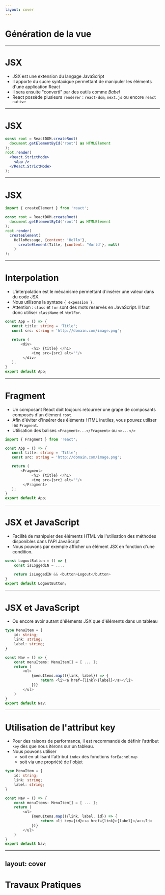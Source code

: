```yaml
---
layout: cover
---
```


# Génération de la vue

---

# JSX

* JSX est une extension du langage JavaScript
* Il apporte du sucre syntaxique permettant de manipuler les éléments d'une application React
* Il sera ensuite "converti" par des outils comme *Babel*
* React possède plusieurs `renderer` : `react-dom`, `next.js` ou encore `react native`

---

# JSX

```jsx
const root = ReactDOM.createRoot(
  document.getElementById('root') as HTMLElement
);
root.render(
  <React.StrictMode>
    <App />
  </React.StrictMode>
);
```

---

# JSX

```jsx
import { createElement } from 'react';

const root = ReactDOM.createRoot(
  document.getElementById('root') as HTMLElement
);
root.render(
  createElement(
    HelloMessage, {content: 'Hello'},
      createElement(Title, {content: 'World'}, null)
    )
);
```

---

# Interpolation

* L'interpolation est le mécanisme permettant d'insérer une valeur dans du code JSX.
* Nous utilisons la syntaxe `{ expession }`.
* Attention : `class` et `for` sont des mots reservés en JavaScript. Il faut donc utiliser `className` et `htmlFor`.

```typescript
const App = () => {
   const title: string = 'Title';
   const src: string = 'http://domain.com/image.png';

   return (
       <div>
            <h1> {title} </h1>
            <img src={src} alt=""/>
        </div>
   );
}
export default App;
```

---

# Fragment

* Un composant React doit toujours retourner une grape de composants composés d'un élément `root`.
* Afin d'éviter d'insérer des éléments HTML inutiles, vous pouvez utiliser les `Fragment`.
* Utilisation des balises `<Fragment>...</Fragment>` ou `<>...</>`

```typescript
import { Fragment } from 'react';

const App = () => {
   const title: string = 'Title';
   const src: string = 'http://domain.com/image.png';

   return (
       <Fragment>
            <h1> {title} </h1>
            <img src={src} alt=""/>
        </Fragment>
   );
}
export default App;
```

---

# JSX et JavaScript

* Facilité de manipuler des éléments HTML via l'utilisation des méthodes disponibles dans l'API JavaScript
* Nous pouvons par exemple afficher un élément JSX en fonction d'une condition.

```javascript
const LogoutButton = () => {
    const isLoggedIN = ....

    return isLoggedIN && <button>Logout</button>
}
export default LogoutButton;
```

---

# JSX et JavaScript

* Ou encore avoir autant d'éléments JSX que d'éléments dans un tableau

```typescript
type MenuItem = {
    id: string;
    link: string;
    label: string;
}

const Nav = () => {
    const menuItems: MenuItem[] = [ ... ];
    return (
        <ul>
            {menuItems.map(({link, label}) => {
                return <li><a href={link}>{label}</a></li>
            })}
        </ul>
    )
}
export default Nav;
```

---

# Utilisation de l'attribut key

* Pour des raisons de performance, il est recommandé de définir l'attribut `key` dès que nous itérons sur un tableau.
* Nous pouvons utiliser 
    * soit en utilisant l'attribut `index` des fonctions `forEach`et `map`
    * soit via une propriété de l'objet


```typescript
type MenuItem = {
    id: string;
    link: string;
    label: string;
}

const Nav = () => {
    const menuItems: MenuItem[] = [ ... ];
    return (
        <ul>
            {menuItems.map(({link, label, id}) => {
                return <li key={id}><a href={link}>{label}</a></li>
            })}
        </ul>
    )
}
export default Nav;
```

---
layout: cover
---

# Travaux Pratiques
